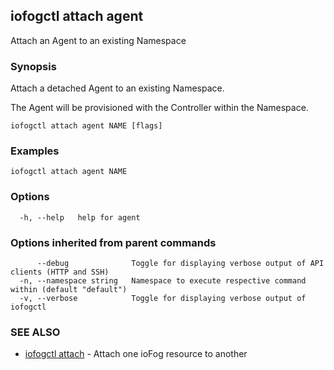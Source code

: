 ## iofogctl attach agent

Attach an Agent to an existing Namespace

### Synopsis

Attach a detached Agent to an existing Namespace.

The Agent will be provisioned with the Controller within the Namespace.

```
iofogctl attach agent NAME [flags]
```

### Examples

```
iofogctl attach agent NAME
```

### Options

```
  -h, --help   help for agent
```

### Options inherited from parent commands

```
      --debug              Toggle for displaying verbose output of API clients (HTTP and SSH)
  -n, --namespace string   Namespace to execute respective command within (default "default")
  -v, --verbose            Toggle for displaying verbose output of iofogctl
```

### SEE ALSO

* [iofogctl attach](iofogctl_attach.md)	 - Attach one ioFog resource to another


